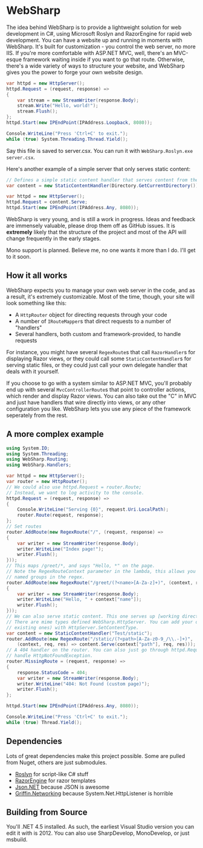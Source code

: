 # WebSharp

The idea behind WebSharp is to provide a lightweight solution for web development in C#, using
Microsoft Roslyn and RazorEngine for rapid web development. You can have a website up and running
in moments with WebSharp. It's built for customization - you control the web server, no more IIS.
If you're more comfortable with ASP.NET MVC, well, there's an MVC-esque framework waiting inside
if you want to go that route. Otherwise, there's a wide variety of ways to structure your website,
and WebSharp gives you the power to forge your own website design.

```csharp
var httpd = new HttpServer();
httpd.Request = (request, response) =>
{
    var stream = new StreamWriter(response.Body);
    stream.Write("Hello, world!");
    stream.Flush();
};
httpd.Start(new IPEndPoint(IPAddress.Loopback, 8080));

Console.WriteLine("Press 'Ctrl+C' to exit.");
while (true) System.Threading.Thread.Yield();
```

Say this file is saved to server.csx. You can run it with `WebSharp.Roslyn.exe server.csx`.

Here's another example of a simple server that only serves static content:

```csharp
// Defines a simple static content handler that serves content from the working directory
var content = new StaticContentHandler(Directory.GetCurrentDirectory());

var httpd = new HttpServer();
httpd.Request = content.Serve;
httpd.Start(new IPEndPoint(IPAddress.Any, 8080));
```

WebSharp is very young, and is still a work in progress. Ideas and feedback are immensely
valuable, please drop them off as GitHub issues. It is **extremely** likely that the structure
of the project and most of the API will change frequently in the early stages.

Mono support is planned. Believe me, no one wants it more than I do. I'll get to it soon.

## How it all works

WebSharp expects you to manage your own web server in the code, and as a result, it's extremely
customizable. Most of the time, though, your site will look something like this:

* A `HttpRouter` object for directing requests through your code
* A number of `IRouteMapper`s that direct requests to a number of "handlers"
* Several handlers, both custom and framework-provided, to handle requests

For instance, you might have several `RegexRoute`s that call `RazorHandler`s for displaying Razor
views, or they could call some `StaticContentHandler`s for serving static files, or they could
just call your own delegate handler that deals with it yourself.

If you choose to go with a system similar to ASP.NET MVC, you'll probably end up with several
`MvcControllerRoute`s that point to controller actions, which render and display Razor views. You
can also take out the "C" in MVC and just have handlers that wire directly into views, or any other
configuration you like. WebSharp lets you use any piece of the framework seperately from the rest.

## A more complex example

```csharp
using System.IO;
using System.Threading;
using WebSharp.Routing;
using WebSharp.Handlers;

var httpd = new HttpServer();
var router = new HttpRouter();
// We could also use httpd.Request = router.Route;
// Instead, we want to log activity to the console.
httpd.Request = (request, response) =>
{
	Console.WriteLine("Serving {0}", request.Uri.LocalPath);
	router.Route(request, response);
};
// Set routes
router.AddRoute(new RegexRoute("/", (request, response) =>
{
	var writer = new StreamWriter(response.Body);
	writer.WriteLine("Index page!");
	writer.Flush();
}));
// This maps /greet/*, and says "Hello, *" on the page.
// Note the RegexRouteContext parameter in the lambda, this allows you to access
// named groups in the regex.
router.AddRoute(new RegexRoute("/greet/(?<name>[A-Za-z]+)", (context, request, response) =>
{
	var writer = new StreamWriter(response.Body);
	writer.WriteLine("Hello, " + context["name"]);
	writer.Flush();
}));
// We can also serve static content. This one serves up [working directory]/Test/static
// There are mime types defined WebSharp.HttpServer. You can add your own (or override
// existing ones) with HttpServer.SetContentType.
var content = new StaticContentHandler("Test/static");
router.AddRoute(new RegexRoute("/static/(?<path>[A-Za-z0-9_/\\.-]+)",
    (context, req, res) => content.Serve(context["path"], req, res)));
// A 404 handler on the router. You can also just go through httpd.RequestException and
// handle HttpNotFoundException.
router.MissingRoute = (request, response) =>
{
	response.StatusCode = 404;
	var writer = new StreamWriter(response.Body);
	writer.WriteLine("404: Not Found (custom page)");
	writer.Flush();
};

httpd.Start(new IPEndPoint(IPAddress.Any, 8080));

Console.WriteLine("Press 'Ctrl+C' to exit.");
while (true) Thread.Yield();
```

## Dependencies

Lots of great dependencies make this project possible. Some are pulled from Nuget, others
are just submodules.

* [Roslyn](http://msdn.microsoft.com/en-us/vstudio/roslyn.aspx) for script-like C# stuff
* [RazorEngine](https://github.com/Antaris/RazorEngine) for razor templates
* [Json.NET](http://json.codeplex.com/) because JSON is awesome
* [Griffin.Networking](https://github.com/jgauffin/griffin.networking) because System.Net.HttpListener is horrible

## Building from Source

You'll .NET 4.5 installed. As such, the earliest Visual Studio version you can edit it with is 2012. You can also
use SharpDevelop, MonoDevelop, or just msbuild.